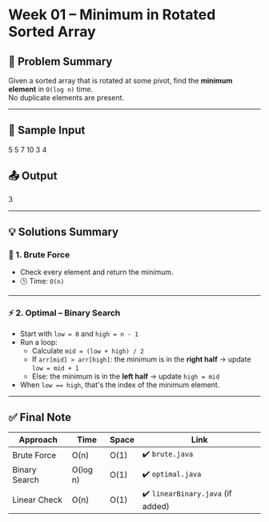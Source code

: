 # Week 01 – Minimum in Rotated Sorted Array

## 🧠 Problem Summary
Given a sorted array that is rotated at some pivot, find the **minimum element** in `O(log n)` time.  
No duplicate elements are present.

---

## 🧪 Sample Input
5
5 7 10 3 4


## 📤 Output
3


---

## 💡 Solutions Summary

### 🔹 1. Brute Force  
- Check every element and return the minimum.  
- 🕒 Time: `O(n)`  

---

### ⚡ 2. Optimal – Binary Search  

- Start with `low = 0` and `high = n - 1`
- Run a loop:  
   - Calculate `mid = (low + high) / 2`
   - If `arr[mid] > arr[high]`: the minimum is in the **right half** → update `low = mid + 1`
   - Else: the minimum is in the **left half** → update `high = mid`
- When `low == high`, that's the index of the minimum element.
---


## ✅ Final Note

| Approach       | Time      | Space | Link                                 |
|----------------|-----------|--------|--------------------------------------|
| Brute Force    | O(n)      | O(1)   | ✔️ `brute.java`                      |
| Binary Search  | O(log n)  | O(1)   | ✔️ `optimal.java`                    |
| Linear Check   | O(n)      | O(1)   | ✔️ `linearBinary.java` (if added)    |

